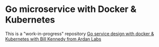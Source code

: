 # Go microservice with Docker & Kubernetes

This is a "work-in-progress" repository
<a href="[https://ardanlabs.com/]" target="_blank">Go service design with docker & Kubernetes with Bill Kennedy from Ardan Labs</a>
